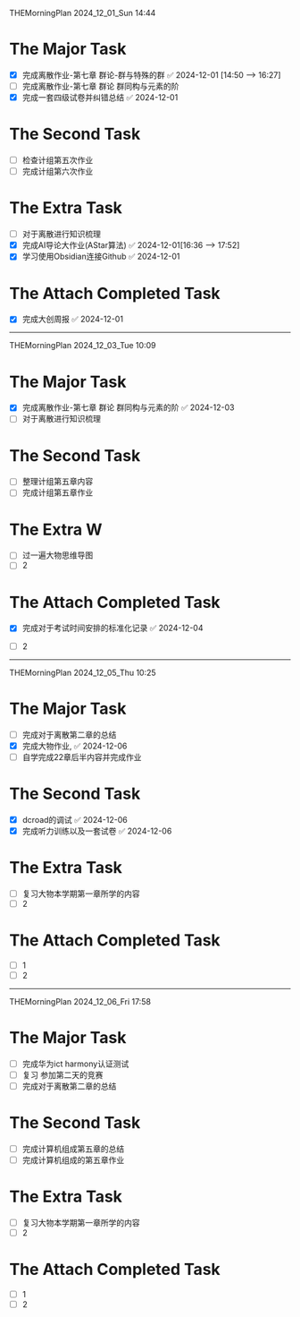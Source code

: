 THEMorningPlan
2024_12_01_Sun
14:44
# The Major Task
- [x] 完成离散作业-第七章 群论-群与特殊的群 ✅ 2024-12-01 [14:50 --> 16:27]
- [ ] 完成离散作业-第七章 群论 群同构与元素的阶
- [x] 完成一套四级试卷并纠错总结 ✅ 2024-12-01

# The Second Task
- [ ] 检查计组第五次作业
- [ ] 完成计组第六次作业

# The Extra Task
- [ ] 对于离散进行知识梳理
- [x] 完成AI导论大作业(AStar算法) ✅ 2024-12-01[16:36 --> 17:52] 
- [x] 学习使用Obsidian连接Github ✅ 2024-12-01

# The Attach Completed Task
- [x] 完成大创周报 ✅ 2024-12-01


---

THEMorningPlan
2024_12_03_Tue
10:09
# The Major Task
- [x] 完成离散作业-第七章 群论 群同构与元素的阶 ✅ 2024-12-03
- [ ] 对于离散进行知识梳理

# The Second Task
- [ ] 整理计组第五章内容
- [ ] 完成计组第五章作业

# The Extra W
- [ ] 过一遍大物思维导图
- [ ] 2

# The Attach Completed Task
- [x] 完成对于考试时间安排的标准化记录 ✅ 2024-12-04
- [ ] 2


---
THEMorningPlan
2024_12_05_Thu
10:25
# The Major Task
- [ ] 完成对于离散第二章的总结
- [x] 完成大物作业, ✅ 2024-12-06
- [ ] 自学完成22章后半内容并完成作业

# The Second Task
- [x] dcroad的调试 ✅ 2024-12-06
- [x] 完成听力训练以及一套试卷 ✅ 2024-12-06

# The Extra Task
- [ ] 复习大物本学期第一章所学的内容
- [ ] 2

# The Attach Completed Task
- [ ] 1
- [ ] 2

---

THEMorningPlan
2024_12_06_Fri
17:58
# The Major Task
- [ ] 完成华为ict harmony认证测试
- [ ] 复习 参加第二天的竞赛
- [ ] 完成对于离散第二章的总结

# The Second Task
- [ ] 完成计算机组成第五章的总结
- [ ] 完成计算机组成的第五章作业

# The Extra Task
- [ ] 复习大物本学期第一章所学的内容
- [ ] 2

# The Attach Completed Task
- [ ] 1
- [ ] 2